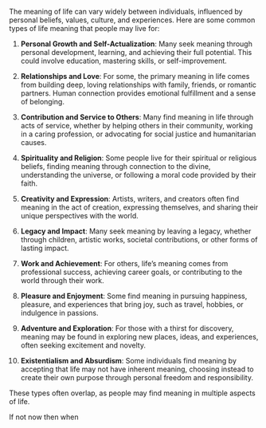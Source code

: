 The meaning of life can vary widely between individuals, influenced by personal beliefs, values, culture, and experiences. Here are some common types of life meaning that people may live for:

1. **Personal Growth and Self-Actualization**: Many seek meaning through personal development, learning, and achieving their full potential. This could involve education, mastering skills, or self-improvement.

2. **Relationships and Love**: For some, the primary meaning in life comes from building deep, loving relationships with family, friends, or romantic partners. Human connection provides emotional fulfillment and a sense of belonging.

3. **Contribution and Service to Others**: Many find meaning in life through acts of service, whether by helping others in their community, working in a caring profession, or advocating for social justice and humanitarian causes.

4. **Spirituality and Religion**: Some people live for their spiritual or religious beliefs, finding meaning through connection to the divine, understanding the universe, or following a moral code provided by their faith.

5. **Creativity and Expression**: Artists, writers, and creators often find meaning in the act of creation, expressing themselves, and sharing their unique perspectives with the world.

6. **Legacy and Impact**: Many seek meaning by leaving a legacy, whether through children, artistic works, societal contributions, or other forms of lasting impact.

7. **Work and Achievement**: For others, life’s meaning comes from professional success, achieving career goals, or contributing to the world through their work.

8. **Pleasure and Enjoyment**: Some find meaning in pursuing happiness, pleasure, and experiences that bring joy, such as travel, hobbies, or indulgence in passions.

9. **Adventure and Exploration**: For those with a thirst for discovery, meaning may be found in exploring new places, ideas, and experiences, often seeking excitement and novelty.

10. **Existentialism and Absurdism**: Some individuals find meaning by accepting that life may not have inherent meaning, choosing instead to create their own purpose through personal freedom and responsibility.

These types often overlap, as people may find meaning in multiple aspects of life.


If not now then when